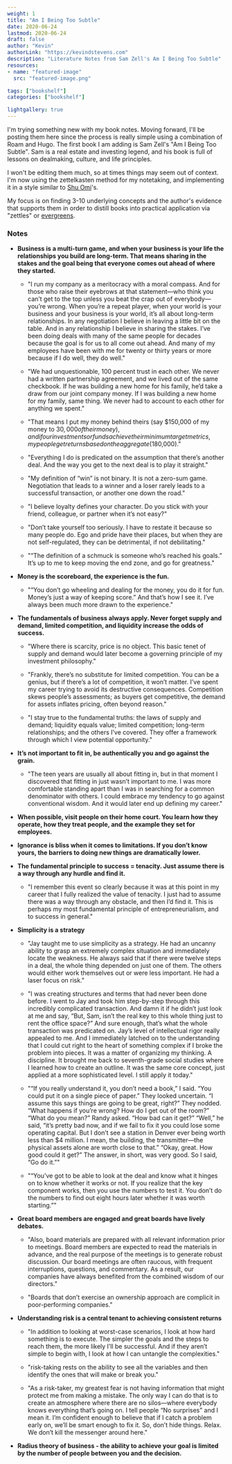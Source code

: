 ```yaml
---
weight: 1
title: "Am I Being Too Subtle"
date: 2020-06-24
lastmod: 2020-06-24
draft: false
author: "Kevin"
authorLink: "https://kevindstevens.com"
description: "Literature Notes from Sam Zell's Am I Being Too Subtle"
resources:
- name: "featured-image"
  src: "featured-image.png"

tags: ["bookshelf"]
categories: ["bookshelf"]

lightgallery: true
---
```


I'm trying something new with my book notes.  Moving forward, I'll be posting them here since the process is really simple using a combination of Roam and Hugo. The first book I am adding is Sam Zell's "Am I Being Too Subtle".  Sam is a real estate and investing legend, and his book is full of lessons on dealmaking, culture, and life principles.

<!--more-->

I won't be editing them much, so at times things may seem out of context.  I'm now using the zettelkasten method for my notetaking, and implementing it in a style similar to [Shu Omi](https://twitter.com/ShuOmi3)'s. 

My focus is on finding 3-10 underlying concepts and the author's evidence that supports them in order to distill books into practical application via "zettles" or [evergreens](https://www.roambrain.com/andy-matuschak-note-taking-system/).


### Notes

- **Business is a multi-turn game, and when your business is your life the relationships you build are long-term. That means sharing in the stakes and the goal being that everyone comes out ahead of where they started.**

    - "I run my company as a meritocracy with a moral compass. And for those who raise their eyebrows at that statement—who think you can’t get to the top unless you beat the crap out of everybody—you’re wrong. When you’re a repeat player, when your world is your business and your business is your world, it’s all about long-term relationships. In any negotiation I believe in leaving a little bit on the table. And in any relationship I believe in sharing the stakes. I’ve been doing deals with many of the same people for decades because the goal is for us to all come out ahead. And many of my employees have been with me for twenty or thirty years or more because if I do well, they do well."

    - "We had unquestionable, 100 percent trust in each other. We never had a written partnership agreement, and we lived out of the same checkbook. If he was building a new home for his family, he’d take a draw from our joint company money. If I was building a new home for my family, same thing. We never had to account to each other for anything we spent."

    - "That means I put my money behind theirs (say $150,000 of my money to $30,000 of their money), and if our investments or funds achieve their minimum target metrics, my people get returns based on the aggregate ($180,000)."

    - "Everything I do is predicated on the assumption that there’s another deal. And the way you get to the next deal is to play it straight."
    - "My definition of “win” is not binary. It is not a zero-sum game. Negotiation that leads to a winner and a loser rarely leads to a successful transaction, or another one down the road."

    - "I believe loyalty defines your character. Do you stick with your friend, colleague, or partner when it’s not easy?"
    - "Don’t take yourself too seriously. I have to restate it because so many people do. Ego and pride have their places, but when they are not self-regulated, they can be detrimental, if not debilitating."

    - "“The definition of a schmuck is someone who’s reached his goals.” It’s up to me to keep moving the end zone, and go for greatness."

- **Money is the scoreboard, the experience is the fun.**

    - "“You don’t go wheeling and dealing for the money, you do it for fun. Money’s just a way of keeping score.” And that’s how I see it. I’ve always been much more drawn to the experience."

- **The fundamentals of business always apply. Never forget supply and demand, limited competition, and liquidity increase the odds of success.**

    - "Where there is scarcity, price is no object. This basic tenet of supply and demand would later become a governing principle of my investment philosophy."
    - "Frankly, there’s no substitute for limited competition. You can be a genius, but if there’s a lot of competition, it won’t matter. I’ve spent my career trying to avoid its destructive consequences. Competition skews people’s assessments; as buyers get competitive, the demand for assets inflates pricing, often beyond reason."

    - "I stay true to the fundamental truths: the laws of supply and demand; liquidity equals value; limited competition; long-term relationships; and the others I’ve covered. They offer a framework through which I view potential opportunity."

- **It’s not important to fit in, be authentically you and go against the grain.**

    - "The teen years are usually all about fitting in, but in that moment I discovered that fitting in just wasn’t important to me. I was more comfortable standing apart than I was in searching for a common denominator with others. I could embrace my tendency to go against conventional wisdom. And it would later end up defining my career."

- **When possible, visit people on their home court. You learn how they operate, how they treat people, and the example they set for employees.**

- **Ignorance is bliss when it comes to limitations.  If you don’t know yours, the barriers to doing new things are dramatically lower.**

- **The fundamental principle to success = tenacity. Just assume there is a way through any hurdle and find it.**

    - "I remember this event so clearly because it was at this point in my career that I fully realized the value of tenacity. I just had to assume there was a way through any obstacle, and then I’d find it. This is perhaps my most fundamental principle of entrepreneurialism, and to success in general."

- **Simplicity is a strategy**
    - "Jay taught me to use simplicity as a strategy. He had an uncanny ability to grasp an extremely complex situation and immediately locate the weakness. He always said that if there were twelve steps in a deal, the whole thing depended on just one of them. The others would either work themselves out or were less important. He had a laser focus on risk."

    - "I was creating structures and terms that had never been done before. I went to Jay and took him step-by-step through this incredibly complicated transaction. And damn it if he didn’t just look at me and say, “But, Sam, isn’t the real key to this whole thing just to rent the office space?” And sure enough, that’s what the whole transaction was predicated on. Jay’s level of intellectual rigor really appealed to me. And I immediately latched on to the understanding that I could cut right to the heart of something complex if I broke the problem into pieces. It was a matter of organizing my thinking. A discipline. It brought me back to seventh-grade social studies where I learned how to create an outline. It was the same core concept, just applied at a more sophisticated level. I still apply it today."

    - "“If you really understand it, you don’t need a book,” I said. “You could put it on a single piece of paper.” They looked uncertain. “I assume this says things are going to be great, right?” They nodded. “What happens if you’re wrong? How do I get out of the room?” “What do you mean?” Randy asked. “How bad can it get?” “Well,” he said, “it’s pretty bad now, and if we fail to fix it you could lose some operating capital. But I don’t see a station in Denver ever being worth less than $4 million. I mean, the building, the transmitter—the physical assets alone are worth close to that.” “Okay, great. How good could it get?” The answer, in short, was very good. So I said, “Go do it.”"

    - "“You’ve got to be able to look at the deal and know what it hinges on to know whether it works or not. If you realize that the key component works, then you use the numbers to test it. You don’t do the numbers to find out eight hours later whether it was worth starting.”"

- **Great board members are engaged and great boards have lively debates.**
    - "Also, board materials are prepared with all relevant information prior to meetings. Board members are expected to read the materials in advance, and the real purpose of the meetings is to generate robust discussion. Our board meetings are often raucous, with frequent interruptions, questions, and commentary. As a result, our companies have always benefited from the combined wisdom of our directors."

    - "Boards that don’t exercise an ownership approach are complicit in poor-performing companies."

- **Understanding risk is a central tenant to achieving consistent returns**

    - "In addition to looking at worst-case scenarios, I look at how hard something is to execute. The simpler the goals and the steps to reach them, the more likely I’ll be successful. And if they aren’t simple to begin with, I look at how I can untangle the complexities."

    - "risk-taking rests on the ability to see all the variables and then identify the ones that will make or break you."

    - "As a risk-taker, my greatest fear is not having information that might protect me from making a mistake. The only way I can do that is to create an atmosphere where there are no silos—where everybody knows everything that’s going on. I tell people “No surprises” and I mean it. I’m confident enough to believe that if I catch a problem early on, we’ll be smart enough to fix it. So, don’t hide things. Relax. We don’t kill the messenger around here."
    
- **Radius theory of business - the ability to achieve your goal is limited by the number of people between you and the decision.**
